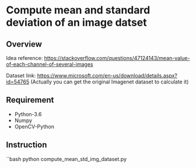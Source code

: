 # Compute mean and standard deviation of an image datset

## Overview
Idea reference: https://stackoverflow.com/questions/47124143/mean-value-of-each-channel-of-several-images

Dataset link: https://www.microsoft.com/en-us/download/details.aspx?id=54765
(Actually you can get the original Imagenet dataset to calculate it)

## Requirement
- Python-3.6
- Numpy
- OpenCV-Python

## Instruction
``bash
python compute_mean_std_img_dataset.py